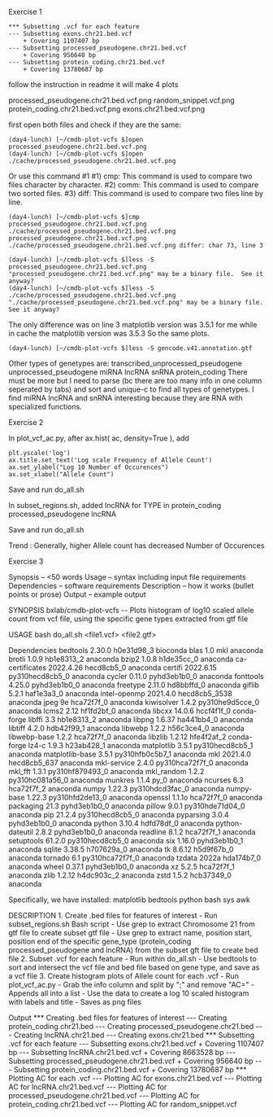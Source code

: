 Exercise 1

```
*** Subsetting .vcf for each feature
--- Subsetting exons.chr21.bed.vcf
    + Covering 1107407 bp
--- Subsetting processed_pseudogene.chr21.bed.vcf
    + Covering 956640 bp
--- Subsetting protein_coding.chr21.bed.vcf
    + Covering 13780687 bp
```

follow the instruction in readme
it will make 4 plots 

processed_pseudogene.chr21.bed.vcf.png
random_snippet.vcf.png
protein_coding.chr21.bed.vcf.png
exons.chr21.bed.vcf.png	

first open both files and check if they are the same:
```
(day4-lunch) [~/cmdb-plot-vcfs $]open processed_pseudogene.chr21.bed.vcf.png
(day4-lunch) [~/cmdb-plot-vcfs $]open ./cache/processed_pseudogene.chr21.bed.vcf.png 
```

Or use this command #1
#1) cmp: This command is used to compare two files character by character.
#2) comm: This command is used to compare two sorted files.
#3) diff: This command is used to compare two files line by line.

```
(day4-lunch) [~/cmdb-plot-vcfs $]cmp processed_pseudogene.chr21.bed.vcf.png ./cache/processed_pseudogene.chr21.bed.vcf.png 
processed_pseudogene.chr21.bed.vcf.png ./cache/processed_pseudogene.chr21.bed.vcf.png differ: char 73, line 3

(day4-lunch) [~/cmdb-plot-vcfs $]less -S processed_pseudogene.chr21.bed.vcf.png
"processed_pseudogene.chr21.bed.vcf.png" may be a binary file.  See it anyway? 
(day4-lunch) [~/cmdb-plot-vcfs $]less -S ./cache/processed_pseudogene.chr21.bed.vcf.png 
"./cache/processed_pseudogene.chr21.bed.vcf.png" may be a binary file.  See it anyway? 
```

The only difference was on line 3 matplotlib version was 3.5.1 for me while in cache the matplotlib version was 3.5.3
So the same plots.

```
(day4-lunch) [~/cmdb-plot-vcfs $]less -S gencode.v41.annotation.gtf 
```

Other types of genetypes are: 
transcribed_unprocessed_pseudogene
unprocessed_pseudogene
miRNA
lncRNA
snRNA
protein_coding
There must be more but I need to parse (bc there are too many info in one column seperated by tabs) and sort and unique-c to find all types of genetypes.
I find miRNA lncRNA and snRNA interesting because they are RNA with specialized functions.

Exercise 2

In plot_vcf_ac.py, after ax.hist( ac, density=True ), add

```
plt.yscale('log')
ax.title.set_text('Log scale Frequency of Allele Count')
ax.set_ylabel("Log 10 Number of Occurences")
ax.set_xlabel("Allele Count")
```

Save and run do_all.sh


In subset_regions.sh, added lncRNA
for TYPE in protein_coding processed_pseudogene lncRNA

Save and run do_all.sh


Trend : 
Generally, higher Allele count has decreased Number of Occurences


Exercise 3

Synopsis – <50 words
Usage – syntax including input file requirements
Dependencies – software requirements
Description – how it works (bullet points or prose)
Output – example output

 SYNOPSIS
     bxlab/cmdb-plot-vcfs -- 
	 Plots histogram of log10 scaled allele count from vcf file, using the specific gene types extracted from gtf file

 USAGE
     bash do_all.sh <file1.vcf> <file2.gtf>

 Dependencies
bedtools                  2.30.0               h0e31d98_3    bioconda
blas                      1.0                         mkl    anaconda
brotli                    1.0.9                hb1e8313_2    anaconda
bzip2                     1.0.8                h1de35cc_0    anaconda
ca-certificates           2022.4.26            hecd8cb5_0    anaconda
certifi                   2022.6.15       py310hecd8cb5_0    anaconda
cycler                    0.11.0             pyhd3eb1b0_0    anaconda
fonttools                 4.25.0             pyhd3eb1b0_0    anaconda
freetype                  2.11.0               hd8bbffd_0    anaconda
giflib                    5.2.1                haf1e3a3_0    anaconda
intel-openmp              2021.4.0          hecd8cb5_3538    anaconda
jpeg                      9e                   hca72f7f_0    anaconda
kiwisolver                1.4.2           py310he9d5cce_0    anaconda
lcms2                     2.12                 hf1fd2bf_0    anaconda
libcxx                    14.0.6               hccf4f1f_0    conda-forge
libffi                    3.3                  hb1e8313_2    anaconda
libpng                    1.6.37               ha441bb4_0    anaconda
libtiff                   4.2.0                hdb42f99_1    anaconda
libwebp                   1.2.2                h56c3ce4_0    anaconda
libwebp-base              1.2.2                hca72f7f_0    anaconda
libzlib                   1.2.12               hfe4f2af_2    conda-forge
lz4-c                     1.9.3                h23ab428_1    anaconda
matplotlib                3.5.1           py310hecd8cb5_1    anaconda
matplotlib-base           3.5.1           py310hfb0c5b7_1    anaconda
mkl                       2021.4.0           hecd8cb5_637    anaconda
mkl-service               2.4.0           py310hca72f7f_0    anaconda
mkl_fft                   1.3.1           py310hf879493_0    anaconda
mkl_random                1.2.2           py310hc081a56_0    anaconda
munkres                   1.1.4                      py_0    anaconda
ncurses                   6.3                  hca72f7f_2    anaconda
numpy                     1.22.3          py310hdcd3fac_0    anaconda
numpy-base                1.22.3          py310hfd2de13_0    anaconda
openssl                   1.1.1o               hca72f7f_0    anaconda
packaging                 21.3               pyhd3eb1b0_0    anaconda
pillow                    9.0.1           py310hde71d04_0    anaconda
pip                       21.2.4          py310hecd8cb5_0    anaconda
pyparsing                 3.0.4              pyhd3eb1b0_0    anaconda
python                    3.10.4               hdfd78df_0    anaconda
python-dateutil           2.8.2              pyhd3eb1b0_0    anaconda
readline                  8.1.2                hca72f7f_1    anaconda
setuptools                61.2.0          py310hecd8cb5_0    anaconda
six                       1.16.0             pyhd3eb1b0_1    anaconda
sqlite                    3.38.5               h707629a_0    anaconda
tk                        8.6.12               h5d9f67b_0    anaconda
tornado                   6.1             py310hca72f7f_0    anaconda
tzdata                    2022a                hda174b7_0    anaconda
wheel                     0.37.1             pyhd3eb1b0_0    anaconda
xz                        5.2.5                hca72f7f_1    anaconda
zlib                      1.2.12               h4dc903c_2    anaconda
zstd                      1.5.2                hcb37349_0    anaconda

Specifically, we have installed:
matplotlib
bedtools
python
bash
sys
awk

 DESCRIPTION
     1. Create .bed files for features of interest
         - Run subset_regions.sh Bash script
         - Use grep to extract Chromosome 21 from gtf file to create subset gtf file
		 - Use grep to extract name, position start, position end of the specific gene_type (protein_coding processed_pseudogene and lncRNA) from the subset gft file to create bed file
	2. Subset .vcf for each feature
	     - Run within do_all.sh
		 - Use bedtools to sort and intersect the vcf file and bed file based on gene type, and save as a vcf file
	3. Create histogram plots of Allele count for each .vcf
		- Run plot_vcf_ac.py
		- Grab the info column and split by ";" and remove "AC="
		- Appends all into a list
		- Use the data to create a log 10 scaled histogram with labels and title
		- Saves as png files

Output
*** Creating .bed files for features of interest
--- Creating protein_coding.chr21.bed
--- Creating processed_pseudogene.chr21.bed
--- Creating lncRNA.chr21.bed
--- Creating exons.chr21.bed
*** Subsetting .vcf for each feature
--- Subsetting exons.chr21.bed.vcf
    + Covering 1107407 bp
--- Subsetting lncRNA.chr21.bed.vcf
    + Covering 8663528 bp
--- Subsetting processed_pseudogene.chr21.bed.vcf
    + Covering 956640 bp
--- Subsetting protein_coding.chr21.bed.vcf
    + Covering 13780687 bp
*** Plotting AC for each .vcf
--- Plotting AC for exons.chr21.bed.vcf
--- Plotting AC for lncRNA.chr21.bed.vcf
--- Plotting AC for processed_pseudogene.chr21.bed.vcf
--- Plotting AC for protein_coding.chr21.bed.vcf
--- Plotting AC for random_snippet.vcf


